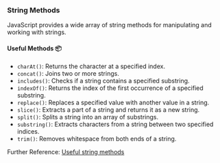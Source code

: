 ### String Methods

JavaScript provides a wide array of string methods for manipulating and working with strings.

#### Useful Methods 📦

- `charAt()`: Returns the character at a specified index.
- `concat()`: Joins two or more strings.
- `includes()`: Checks if a string contains a specified substring.
- `indexOf()`: Returns the index of the first occurrence of a specified substring.
- `replace()`: Replaces a specified value with another value in a string.
- `slice()`: Extracts a part of a string and returns it as a new string.
- `split()`: Splits a string into an array of substrings.
- `substring()`: Extracts characters from a string between two specified indices.
- `trim()`: Removes whitespace from both ends of a string.

Further Reference: [Useful string methods](https://developer.mozilla.org/en-US/docs/Learn/JavaScript/First_steps/Useful_string_methods)
